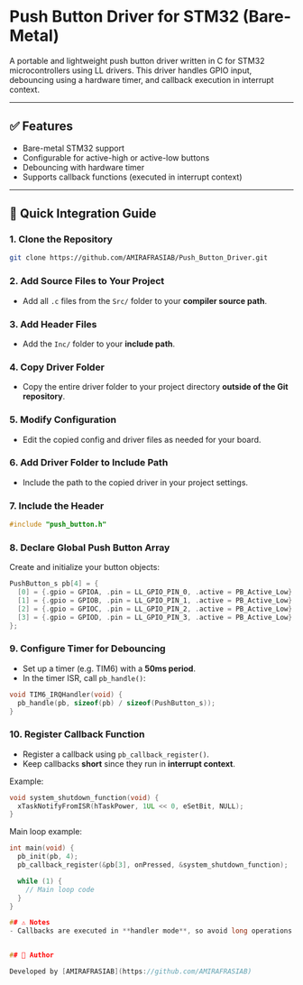 # Push Button Driver for STM32 (Bare-Metal)

A portable and lightweight push button driver written in C for STM32 microcontrollers using LL drivers. This driver handles GPIO input, debouncing using a hardware timer, and callback execution in interrupt context.

---

## ✅ Features

- Bare-metal STM32 support
- Configurable for active-high or active-low buttons
- Debouncing with hardware timer
- Supports callback functions (executed in interrupt context)

---

## 🚀 Quick Integration Guide

### 1. Clone the Repository
```bash
git clone https://github.com/AMIRAFRASIAB/Push_Button_Driver.git
```

### 2. Add Source Files to Your Project
- Add all `.c` files from the `Src/` folder to your **compiler source path**.

### 3. Add Header Files
- Add the `Inc/` folder to your **include path**.

### 4. Copy Driver Folder
- Copy the entire driver folder to your project directory **outside of the Git repository**.

### 5. Modify Configuration
- Edit the copied config and driver files as needed for your board.

### 6. Add Driver Folder to Include Path
- Include the path to the copied driver in your project settings.

### 7. Include the Header
```c
#include "push_button.h"
```

### 8. Declare Global Push Button Array
Create and initialize your button objects:

```c
PushButton_s pb[4] = {
  [0] = {.gpio = GPIOA, .pin = LL_GPIO_PIN_0, .active = PB_Active_Low},
  [1] = {.gpio = GPIOB, .pin = LL_GPIO_PIN_1, .active = PB_Active_Low},
  [2] = {.gpio = GPIOC, .pin = LL_GPIO_PIN_2, .active = PB_Active_Low},
  [3] = {.gpio = GPIOD, .pin = LL_GPIO_PIN_3, .active = PB_Active_Low},
};
```

### 9. Configure Timer for Debouncing
- Set up a timer (e.g. TIM6) with a **50ms period**.
- In the timer ISR, call `pb_handle()`:

```c
void TIM6_IRQHandler(void) {
  pb_handle(pb, sizeof(pb) / sizeof(PushButton_s));
}
```

### 10. Register Callback Function

- Register a callback using `pb_callback_register()`.
- Keep callbacks **short** since they run in **interrupt context**.

Example:
```c
void system_shutdown_function(void) {
  xTaskNotifyFromISR(hTaskPower, 1UL << 0, eSetBit, NULL);
}
```

Main loop example:
```c
int main(void) {
  pb_init(pb, 4);
  pb_callback_register(&pb[3], onPressed, &system_shutdown_function);

  while (1) {
    // Main loop code
  }
}

## ⚠️ Notes
- Callbacks are executed in **handler mode**, so avoid long operations.


## 👤 Author

Developed by [AMIRAFRASIAB](https://github.com/AMIRAFRASIAB)
